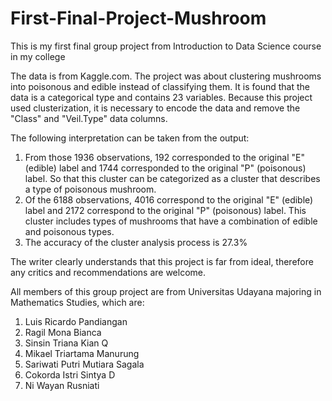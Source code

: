 # First-Final-Project-Mushroom
This is my first final group project from Introduction to Data Science course in my college

The data is from Kaggle.com. The project was about clustering mushrooms into poisonous and edible instead of classifying them. It is found that the data is a categorical type and contains 23 variables. Because this project used clusterization, it is necessary to encode the data and remove the "Class" and "Veil.Type" data columns. 

The following interpretation can be taken from the output:
1. From those 1936 observations, 192 corresponded to the original "E" (edible) label and 1744 corresponded to the original "P" (poisonous) label. So that this cluster can be categorized as a cluster that describes a type of poisonous mushroom.
2. Of the 6188 observations, 4016 correspond to the original "E" (edible) label and 2172 correspond to the original "P" (poisonous) label. This cluster includes types of mushrooms that have a combination of edible and poisonous types.
3. The accuracy of the cluster analysis process is 27.3%

The writer clearly understands that this project is far from ideal, therefore any critics and recommendations are welcome.

All members of this group project are from Universitas Udayana majoring in Mathematics Studies, which are:
1. Luis Ricardo Pandiangan 
2. Ragil Mona Bianca 
3. Sinsin Triana Kian Q 
4. Mikael Triartama Manurung 
5. Sariwati Putri Mutiara Sagala 
6. Cokorda Istri Sintya D 
7. Ni Wayan Rusniati 
